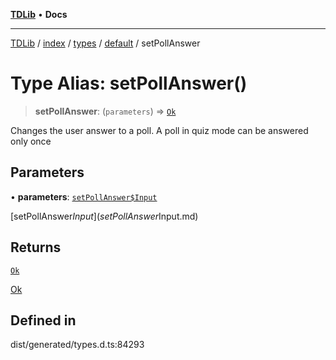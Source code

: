 [**TDLib**](../../../../../../README.md) • **Docs**

***

[TDLib](../../../../../../modules.md) / [index](../../../../../README.md) / [types](../../../README.md) / [default](../README.md) / setPollAnswer

# Type Alias: setPollAnswer()

> **setPollAnswer**: (`parameters`) => [`Ok`](Ok-1.md)

Changes the user answer to a poll. A poll in quiz mode can be answered only once

## Parameters

• **parameters**: [`setPollAnswer$Input`](setPollAnswer$Input.md)

[setPollAnswer$Input](setPollAnswer$Input.md)

## Returns

[`Ok`](Ok-1.md)

[Ok](Ok-1.md)

## Defined in

dist/generated/types.d.ts:84293
